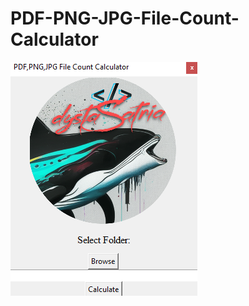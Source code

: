 # PDF-PNG-JPG-File-Count-Calculator

<p align="center">
 
 ![](https://github.com/dystaSatria/PDF-PNG-JPG-File-Count-Calculator/blob/main/Screenshot%20(674).png)
 
</p>
